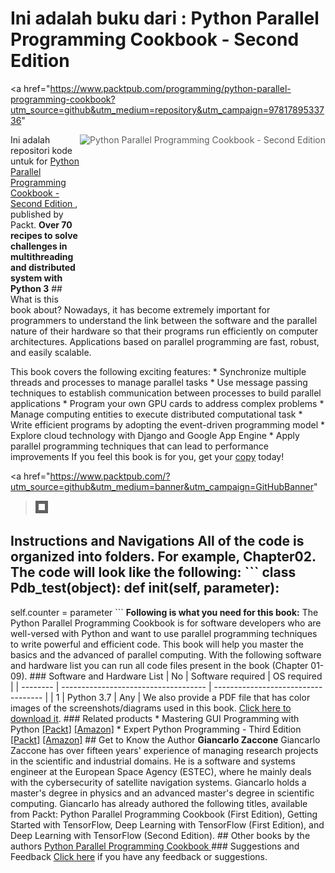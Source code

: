 # Ini adalah buku dari : Python Parallel Programming Cookbook - Second Edition

<a href="https://www.packtpub.com/programming/python-parallel-programming-cookbook?utm_source=github&utm_medium=repository&utm_campaign=9781789533736"
  ><img
    src="https://www.packtpub.com/media/catalog/product/cache/e4d64343b1bc593f1c5348fe05efa4a6/9/7/9781789533736-original.jpeg"
    alt="Python Parallel Programming Cookbook - Second Edition "
    height="256px"
    align="right"
/></a>

Ini adalah repositori kode untuk for [Python Parallel Programming Cookbook - Second Edition
](https://www.packtpub.com/programming/python-parallel-programming-cookbook?utm_source=github&utm_medium=repository&utm_campaign=9781789533736), published by Packt. **Over 70 recipes to solve
challenges in multithreading and distributed system with Python 3** ## What is this book about? Nowadays, it has become extremely important for programmers to understand the link between the software
and the parallel nature of their hardware so that their programs run efficiently on computer architectures. Applications based on parallel programming are fast, robust, and easily scalable.
<pagebreak />

This book covers the following exciting features: * Synchronize multiple threads and processes to manage parallel tasks * Use message passing techniques to establish communication between processes to
build parallel applications * Program your own GPU cards to address complex problems * Manage computing entities to execute distributed computational task * Write efficient programs by adopting the
event-driven programming model * Explore cloud technology with Django and Google App Engine * Apply parallel programming techniques that can lead to performance improvements If you feel this book is
for you, get your [copy](https://www.amazon.com/dp/1789533732) today!

<a href="https://www.packtpub.com/?utm_source=github&utm_medium=banner&utm_campaign=GitHubBanner"
  ><img src="https://raw.githubusercontent.com/PacktPublishing/GitHub/master/GitHub.png" alt="https://www.packtpub.com/" border="5"
/></a>

## Instructions and Navigations All of the code is organized into folders. For example, Chapter02. The code will look like the following: ``` class Pdb_test(object): def __init__(self, parameter):
self.counter = parameter ``` **Following is what you need for this book:** The Python Parallel Programming Cookbook is for software developers who are well-versed with Python and want to use parallel
programming techniques to write powerful and efficient code. This book will help you master the basics and the advanced of parallel computing. With the following software and hardware list you can run
all code files present in the book (Chapter 01-09). ### Software and Hardware List | No | Software required | OS required | | -------- | ------------------------------------ |
----------------------------------- | | 1 | Python 3.7 | Any | We also provide a PDF file that has color images of the screenshots/diagrams used in this book. [Click here to download
it](https://static.packt-cdn.com/downloads/9781789533736_ColorImages.pdf). ### Related products * Mastering GUI Programming with Python
[[Packt]](https://www.packtpub.com/in/application-development/mastering-gui-programming-python?utm_source=github&utm_medium=repository&utm_campaign=9781789612905)
[[Amazon]](https://www.amazon.com/dp/178961290X) * Expert Python Programming - Third Edition
[[Packt]](https://www.packtpub.com/in/application-development/expert-python-programming-third-edition?utm_source=github&utm_medium=repository&utm_campaign=9781789808896)
[[Amazon]](https://www.amazon.com/dp/1789808898) ## Get to Know the Author **Giancarlo Zaccone** Giancarlo Zaccone has over fifteen years' experience of managing research projects in the scientific
and industrial domains. He is a software and systems engineer at the European Space Agency (ESTEC), where he mainly deals with the cybersecurity of satellite navigation systems. Giancarlo holds a
master's degree in physics and an advanced master's degree in scientific computing. Giancarlo has already authored the following titles, available from Packt: Python Parallel Programming Cookbook
(First Edition), Getting Started with TensorFlow, Deep Learning with TensorFlow (First Edition), and Deep Learning with TensorFlow (Second Edition). ## Other books by the authors [Python Parallel
Programming Cookbook ](https://www.packtpub.com/application-development/python-parallel-programming-cookbook?utm_source=github&utm_medium=repository&utm_campaign=9781785289583) ### Suggestions and
Feedback [Click here](https://docs.google.com/forms/d/e/1FAIpQLSdy7dATC6QmEL81FIUuymZ0Wy9vH1jHkvpY57OiMeKGqib_Ow/viewform) if you have any feedback or suggestions.
<pagebreak />
